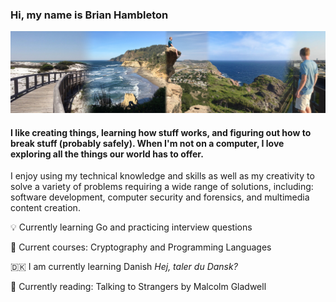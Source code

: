 ### Hi, my name is Brian Hambleton 
![Various pictures I've taken, or had taken of me from various locations.](https://github.com/bhambleton/bhambleton/raw/master/cover-photo.jpg)
#### I like creating things, learning how stuff works, and figuring out how to break stuff (probably safely). When I'm not on a computer, I love exploring all the things our world has to offer.

I enjoy using my technical knowledge and skills as well as my creativity to solve a variety of problems requiring a wide range of solutions, including: software development, computer security and forensics, and multimedia content creation. 

  :bulb: Currently learning Go and practicing interview questions

  :school: Current courses: Cryptography and Programming Languages

  :denmark: I am currently learning Danish *Hej, taler du Dansk?*

  :book: Currently reading: Talking to Strangers by Malcolm Gladwell 


<!--
**bhambleton/bhambleton** is a ✨ _special_ ✨ repository because its `README.md` (this file) appears on your GitHub profile.

Here are some ideas to get you started:

- 🔭 I’m currently working on ...
- 🌱 I’m currently learning ...
- 👯 I’m looking to collaborate on ...
- 🤔 I’m looking for help with ...
- 💬 Ask me about ...
- 📫 How to reach me: ...
- 😄 Pronouns: ...
- ⚡ Fun fact: ...
-->

